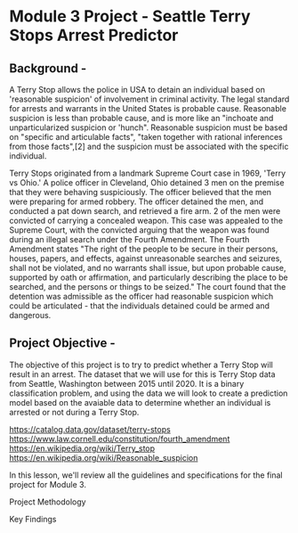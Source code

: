 
# Module 3 Project - Seattle Terry Stops Arrest Predictor

## Background - 

A Terry Stop allows the police in USA to detain an individual based on 'reasonable suspicion' of involvement in criminal activity. The legal standard for arrests and warrants in the United States is probable cause. Reasonable suspicion is less than probable cause, and is more like an "inchoate and unparticularized suspicion or 'hunch". Reasonable suspicion must be based on "specific and articulable facts", "taken together with rational inferences from those facts",[2] and the suspicion must be associated with the specific individual.

Terry Stops originated from a landmark Supreme Court case in 1969, 'Terry vs Ohio.' A police officer in Cleveland, Ohio detained 3 men on the premise that they were behaving suspiciously. The officer believed that the men were preparing for armed robbery. The officer detained the men, and conducted a pat down search, and retrieved a fire arm. 2 of the men were convicted of carrying a concealed weapon. This case was appealed to the Supreme Court, with the convicted arguing that the weapon was found during an illegal search under the Fourth Amendment. The Fourth Amendment states "The right of the people to be secure in their persons, houses, papers, and effects, against unreasonable searches and seizures, shall not be violated, and no warrants shall issue, but upon probable cause, supported by oath or affirmation, and particularly describing the place to be searched, and the persons or things to be seized." The court found that the detention was admissible as the officer had reasonable suspicion which could be articulated - that the individuals detained could be armed and dangerous. 

## Project Objective - 

The objective of this project is to try to predict whether a Terry Stop will result in an arrest. The dataset that we will use for this is Terry Stop data from Seattle, Washington between 2015 until 2020. It is a binary classification problem, and using the data we will look to create a prediction model based on the avaiable data to determine whether an individual is arrested or not during a Terry Stop.

https://catalog.data.gov/dataset/terry-stops
https://www.law.cornell.edu/constitution/fourth_amendment
https://en.wikipedia.org/wiki/Terry_stop
https://en.wikipedia.org/wiki/Reasonable_suspicion

In this lesson, we'll review all the guidelines and specifications for the final project for Module 3.


Project Methodology

Key Findings
